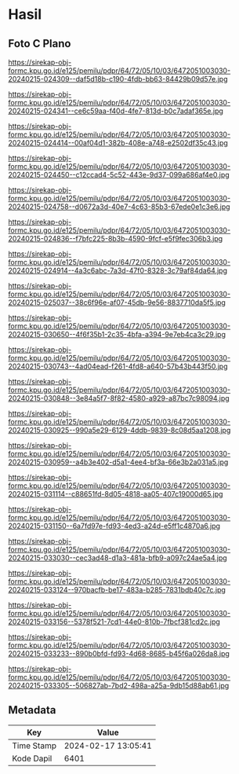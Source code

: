 # Hasil

## Foto C Plano

https://sirekap-obj-formc.kpu.go.id/e125/pemilu/pdpr/64/72/05/10/03/6472051003030-20240215-024309--daf5d18b-c190-4fdb-bb63-84429b09d57e.jpg

https://sirekap-obj-formc.kpu.go.id/e125/pemilu/pdpr/64/72/05/10/03/6472051003030-20240215-024341--ce6c59aa-f40d-4fe7-813d-b0c7adaf365e.jpg

https://sirekap-obj-formc.kpu.go.id/e125/pemilu/pdpr/64/72/05/10/03/6472051003030-20240215-024414--00af04d1-382b-408e-a748-e2502df35c43.jpg

https://sirekap-obj-formc.kpu.go.id/e125/pemilu/pdpr/64/72/05/10/03/6472051003030-20240215-024450--c12ccad4-5c52-443e-9d37-099a686af4e0.jpg

https://sirekap-obj-formc.kpu.go.id/e125/pemilu/pdpr/64/72/05/10/03/6472051003030-20240215-024758--d0672a3d-40e7-4c63-85b3-67ede0e1c3e6.jpg

https://sirekap-obj-formc.kpu.go.id/e125/pemilu/pdpr/64/72/05/10/03/6472051003030-20240215-024836--f7bfc225-8b3b-4590-9fcf-e5f9fec306b3.jpg

https://sirekap-obj-formc.kpu.go.id/e125/pemilu/pdpr/64/72/05/10/03/6472051003030-20240215-024914--4a3c6abc-7a3d-47f0-8328-3c79af84da64.jpg

https://sirekap-obj-formc.kpu.go.id/e125/pemilu/pdpr/64/72/05/10/03/6472051003030-20240215-025037--38c6f96e-af07-45db-9e56-8837710da5f5.jpg

https://sirekap-obj-formc.kpu.go.id/e125/pemilu/pdpr/64/72/05/10/03/6472051003030-20240215-030650--4f6f35b1-2c35-4bfa-a394-9e7eb4ca3c29.jpg

https://sirekap-obj-formc.kpu.go.id/e125/pemilu/pdpr/64/72/05/10/03/6472051003030-20240215-030743--4ad04ead-f261-4fd8-a640-57b43b443f50.jpg

https://sirekap-obj-formc.kpu.go.id/e125/pemilu/pdpr/64/72/05/10/03/6472051003030-20240215-030848--3e84a5f7-8f82-4580-a929-a87bc7c98094.jpg

https://sirekap-obj-formc.kpu.go.id/e125/pemilu/pdpr/64/72/05/10/03/6472051003030-20240215-030925--990a5e29-6129-4ddb-9839-8c08d5aa1208.jpg

https://sirekap-obj-formc.kpu.go.id/e125/pemilu/pdpr/64/72/05/10/03/6472051003030-20240215-030959--a4b3e402-d5a1-4ee4-bf3a-66e3b2a031a5.jpg

https://sirekap-obj-formc.kpu.go.id/e125/pemilu/pdpr/64/72/05/10/03/6472051003030-20240215-031114--c88651fd-8d05-4818-aa05-407c19000d65.jpg

https://sirekap-obj-formc.kpu.go.id/e125/pemilu/pdpr/64/72/05/10/03/6472051003030-20240215-031150--6a7fd97e-fd93-4ed3-a24d-e5ff1c4870a6.jpg

https://sirekap-obj-formc.kpu.go.id/e125/pemilu/pdpr/64/72/05/10/03/6472051003030-20240215-033030--cec3ad48-d1a3-481a-bfb9-a097c24ae5a4.jpg

https://sirekap-obj-formc.kpu.go.id/e125/pemilu/pdpr/64/72/05/10/03/6472051003030-20240215-033124--970bacfb-be17-483a-b285-7831bdb40c7c.jpg

https://sirekap-obj-formc.kpu.go.id/e125/pemilu/pdpr/64/72/05/10/03/6472051003030-20240215-033156--5378f521-7cd1-44e0-810b-7fbcf381cd2c.jpg

https://sirekap-obj-formc.kpu.go.id/e125/pemilu/pdpr/64/72/05/10/03/6472051003030-20240215-033233--890b0bfd-fd93-4d68-8685-b45f6a026da8.jpg

https://sirekap-obj-formc.kpu.go.id/e125/pemilu/pdpr/64/72/05/10/03/6472051003030-20240215-033305--506827ab-7bd2-498a-a25a-9db15d88ab61.jpg


## Metadata

| Key        | Value               |
| ---------- | ------------------- |
| Time Stamp | 2024-02-17 13:05:41 |
| Kode Dapil | 6401                |



